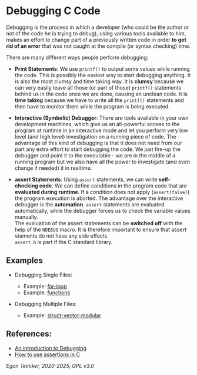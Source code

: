 # Debugging C Code

Debugging is the process in which a developer (who could be the author or not of the code he is trying to debug), 
using various tools available to him, makes an effort to change part of a previously written code in order 
**to get rid of an error** that was not caught at the compile (or syntax checking) time.

There are many different ways people perform debugging:
* **Print Statements**: We use `printf()` to output some values while running the code. 
  This is possibly the easiest way to start debugging anything. 
  It is also the most clumsy and time taking way. It is **clumsy** because we can very easily leave all those 
  (or part of those) `printf()` statements behind us in the code once we are done, causing an unclean code. 
  It is **time taking** because we have to write all the `printf()` statements and then have to monitor them while 
  the program is being executed.

* **Interactive (Symbolic) Debugger**: There are tools available in your own development machines, which give us 
  an all-powerful access to the program at runtime in an interactive mode and let you perform very low level 
  (and high level) investigation on a running piece of code. 
  The advantage of this kind of debugging is that it does not need from our part any extra effort to start 
  debugging the code. We just fire-up the debugger and point it to the executable - we are in the middle of a 
  running program but we also have all the power to investigate (and even change if needed) it in realtime.

* **assert Statements**: Using `assert` statements, we can write **self-checking code**. We can define 
  conditions in the program code that are **evaluated during runtime**. 
  If a condition does not apply (`assert(false)`) the program execution is aborted.
  The advantage over the interactive debugger is the **automation**. `assert` statements are evaluated 
  automatically, while the debugger forces us to check the variable values manually.  
  The evaluation of the assert statements can be **switched off** with the help of the `NDEBUG` macro. 
  It is therefore important to ensure that assert staments do not have any side effects.  
  `assert.h` is part if the C standard library.
    
## Examples
* Debugging Single Files:
  - Example: [for-loop](single-file/for_loop.c)   
  - Example: [functions](single-file/function.c)
        
* Debugging Multiple Files:
  - Example: [struct-vector-modular](multiple-files/struct-vector-modular/)
 
## References:
* [An introduction to Debugging](https://towardsdatascience.com/an-introduction-to-debugging-in-c-and-lldb-part-i-e3c51991f83a)
* [How to use assertions in C](https://ptolemy.berkeley.edu/~johnr/tutorials/assertions.html)       

*Egon Teiniker, 2020-2025, GPL v3.0* 
